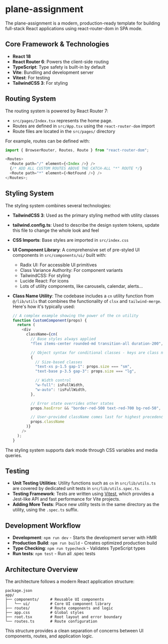 # plane-assignment

The plane-assignment is a modern, production-ready template for building full-stack React applications using react-router-dom in SPA mode.

## Core Framework & Technologies

- **React 18**
- **React Router 6**: Powers the client-side routing
- **TypeScript**: Type safety is built-in by default
- **Vite**: Bundling and development server
- **Vitest**: For testing
- **TailwindCSS 3**: For styling

## Routing System

The routing system is powered by React Router 7:

- `src/pages/Index.tsx` represents the home page.
- Routes are defined in `src/App.tsx` using the `react-router-dom` import
- Route files are located in the `src/pages/` directory

For example, routes can be defined with:

```typescript
import { BrowserRouter, Routes, Route } from "react-router-dom";

<Routes>
  <Route path="/" element={<Index />} />
  {/* ADD ALL CUSTOM ROUTES ABOVE THE CATCH-ALL "*" ROUTE */}
  <Route path="*" element={<NotFound />} />
</Routes>;
```

## Styling System

The styling system combines several technologies:

- **TailwindCSS 3**: Used as the primary styling method with utility classes
- **tailwind.config.ts**: Used to describe the design system tokens, update this file to change the whole look and feel
- **CSS Imports**: Base styles are imported in `src/index.css`
- **UI Component Library**: A comprehensive set of pre-styled UI components in `src/components/ui/` built with:
  - Radix UI: For accessible UI primitives
  - Class Variance Authority: For component variants
  - TailwindCSS: For styling
  - Lucide React: For icons
  - Lots of utility components, like carousels, calendar, alerts...
- **Class Name Utility**: The codebase includes a `cn` utility function from `@/lib/utils` that combines the functionality of `clsx` and `tailwind-merge`. Here's how it's typically used:

  ```typescript
  // A complex example showing the power of the cn utility
  function CustomComponent(props) {
    return (
      <div
        className={cn(
          // Base styles always applied
          "flex items-center rounded-md transition-all duration-200",

          // Object syntax for conditional classes - keys are class names, values are boolean expressions
          {
            // Size-based classes
            "text-xs p-1.5 gap-1": props.size === "sm",
            "text-base p-3.5 gap-3": props.size === "lg",

            // Width control
            "w-full": isFullWidth,
            "w-auto": !isFullWidth,
          },

          // Error state overrides other states
          props.hasError && "border-red-500 text-red-700 bg-red-50",

          // User-provided className comes last for highest precedence
          props.className
        )}
      />
    );
  }
  ```

The styling system supports dark mode through CSS variables and media queries.

## Testing

- **Unit Testing Utilities**: Utility functions such as `cn` in `src/lib/utils.ts` are covered by dedicated unit tests in `src/lib/utils.spec.ts`.
- **Testing Framework**: Tests are written using [Vitest](https://vitest.dev/), which provides a Jest-like API and fast performance for Vite projects.
- **Adding More Tests**: Place new utility tests in the same directory as the utility, using the `.spec.ts` suffix.

## Development Workflow

- **Development**: `npm run dev` - Starts the development server with HMR
- **Production Build**: `npm run build` - Creates optimized production build
- **Type Checking**: `npm run typecheck` - Validates TypeScript types
- **Run tests**: `npm test` - Run all .spec tests

## Architecture Overview

The architecture follows a modern React application structure:

```
package.json
app/
├── components/     # Reusable UI components
│   └── ui/         # Core UI component library
├── routes/         # Route components and logic
├── app.css         # Global styles
├── root.tsx        # Root layout and error boundary
└── routes.ts       # Route configuration
```

This structure provides a clean separation of concerns between UI components, routes, and application logic.
